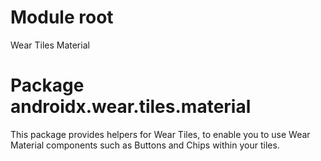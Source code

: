 # Module root

Wear Tiles Material

# Package androidx.wear.tiles.material

This package provides helpers for Wear Tiles, to enable you to use Wear Material components such
as Buttons and Chips within your tiles.
